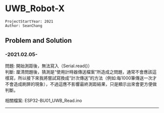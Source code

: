 # UWB_Robot-X

```
ProjectStartYear: 2021  
Author: SeanChang
```

##  Problem and Solution  
### -2021.02.05-  
問題: 開始測距後，無法寫入（Serial.read()）  
判斷: 厘清問題後，猜測是“使用計時器傳送檔案”所造成之問題，通常不會應該這樣寫，所以接下來我將嘗試寫換成“計次傳送”的方法（例如:每1000筆傳送一次才不會造成刷屏的現象），不過這應不影響最終測距結果，只是顯示出來會更方便做判斷。  

相關檔案: ESP32-BU01_UWB_Read.ino  
___
